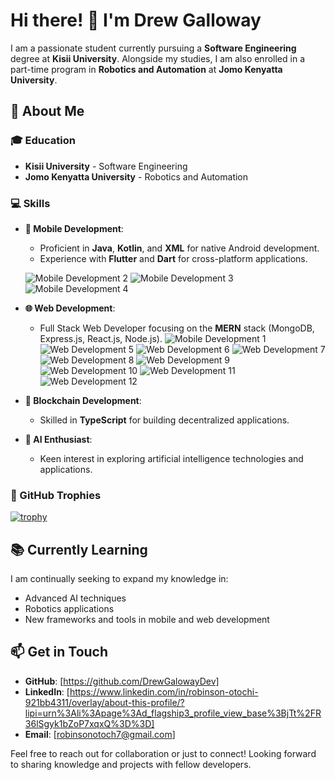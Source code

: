 # Hi there! 👋 I'm Drew Galloway

I am a passionate student currently pursuing a **Software Engineering** degree at **Kisii University**. Alongside my studies, I am also enrolled in a part-time program in **Robotics and Automation** at **Jomo Kenyatta University**.

## 🚀 About Me

### 🎓 Education
- **Kisii University** - Software Engineering
- **Jomo Kenyatta University** - Robotics and Automation

### 💻 Skills
- **📱 Mobile Development**:
  - Proficient in **Java**, **Kotlin**, and **XML** for native Android development.
  - Experience with **Flutter** and **Dart** for cross-platform applications.

 
  ![Mobile Development 2](https://github.com/user-attachments/assets/a3a72b1d-da1d-4be6-a279-0f4f303946b6)
  ![Mobile Development 3](https://github.com/user-attachments/assets/aa1edb30-9f18-4da8-a1fc-a554ea65d883)
  ![Mobile Development 4](https://github.com/user-attachments/assets/2ec2b104-643c-4757-a9fe-205da3fdee45)
  
- **🌐 Web Development**:
  - Full Stack Web Developer focusing on the **MERN** stack (MongoDB, Express.js, React.js, Node.js).
 ![Mobile Development 1](https://github.com/user-attachments/assets/17c8e25d-4ea4-43e0-96da-151761d84d34)
  ![Web Development 5](https://github.com/user-attachments/assets/f5563cbb-8195-4474-8e45-4ac3bb3ee543)
  ![Web Development 6](https://github.com/user-attachments/assets/f48d0fef-aa92-4cf0-8dac-1fdee8d2afe9)
  ![Web Development 7](https://github.com/user-attachments/assets/f4c92821-5a4d-4625-8ea6-3d27ebfc9e40)
  ![Web Development 8](https://github.com/user-attachments/assets/6f38655d-1e1c-4763-a72c-52b1332d5573)
  ![Web Development 9](https://github.com/user-attachments/assets/89e75558-7169-4ccc-b203-d7c323a81f5e)
  ![Web Development 10](https://github.com/user-attachments/assets/3165384f-17c8-45bb-b979-20f8b0770c74)
  ![Web Development 11](https://github.com/user-attachments/assets/0956eeed-007f-49cc-9f0b-5c85b814262a)
  ![Web Development 12](https://github.com/user-attachments/assets/815f9eed-7a96-4da0-b552-30e5d01ff77d)

- **🔗 Blockchain Development**:
  - Skilled in **TypeScript** for building decentralized applications.

- **🤖 AI Enthusiast**:
  - Keen interest in exploring artificial intelligence technologies and applications.

### 🌱 GitHub Trophies
[![trophy](https://github-profile-trophy.vercel.app/?username=DrewGalowayDev)](https://github.com/ryo-ma/github-profile-trophy)

## 📚 Currently Learning
I am continually seeking to expand my knowledge in:
- Advanced AI techniques
- Robotics applications
- New frameworks and tools in mobile and web development

## 📫 Get in Touch
- **GitHub**: [https://github.com/DrewGalowayDev]
- **LinkedIn**: [https://www.linkedin.com/in/robinson-otochi-921bb4311/overlay/about-this-profile/?lipi=urn%3Ali%3Apage%3Ad_flagship3_profile_view_base%3BjTt%2FR36lSgyk1bZoP7xqxQ%3D%3D]
- **Email**: [robinsonotoch7@gmail.com]

Feel free to reach out for collaboration or just to connect! Looking forward to sharing knowledge and projects with fellow developers.
